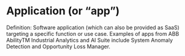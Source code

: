 # Application (or “app”)

Definition: Software application (which can also be provided as SaaS) targeting a specific function or use case. Examples of apps from ABB AbilityTM Industrial Analytics and AI Suite include System Anomaly Detection and Opportunity Loss Manager.
